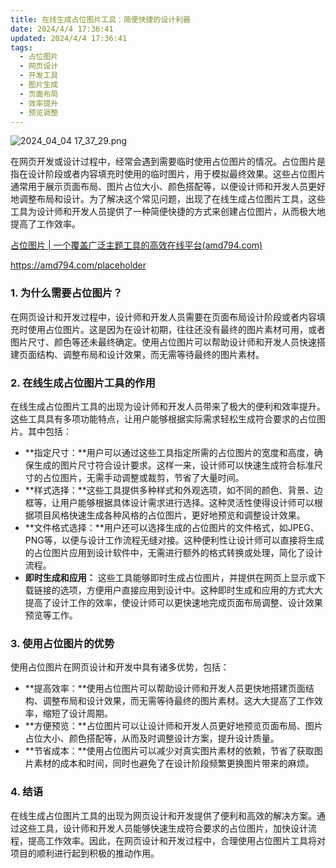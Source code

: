 ```yaml
---
title: 在线生成占位图片工具：简便快捷的设计利器
date: 2024/4/4 17:36:41
updated: 2024/4/4 17:36:41
tags:
  - 占位图片
  - 网页设计
  - 开发工具
  - 图片生成
  - 页面布局
  - 效率提升
  - 预览调整
---
```


<img src="https://static.cmdragon.cn/blog/images/2024_04_04 17_37_29.png@blog" title="2024_04_04 17_37_29.png" alt="2024_04_04 17_37_29.png"/>

在网页开发或设计过程中，经常会遇到需要临时使用占位图片的情况。占位图片是指在设计阶段或者内容填充时使用的临时图片，用于模拟最终效果。这些占位图片通常用于展示页面布局、图片占位大小、颜色搭配等，以便设计师和开发人员更好地调整布局和设计。为了解决这个常见问题，出现了在线生成占位图片工具，这些工具为设计师和开发人员提供了一种简便快捷的方式来创建占位图片，从而极大地提高了工作效率。

[占位图片 | 一个覆盖广泛主题工具的高效在线平台(amd794.com)](https://amd794.com/placeholder)

https://amd794.com/placeholder

### 1. 为什么需要占位图片？

在网页设计和开发过程中，设计师和开发人员需要在页面布局设计阶段或者内容填充时使用占位图片。这是因为在设计初期，往往还没有最终的图片素材可用，或者图片尺寸、颜色等还未最终确定。使用占位图片可以帮助设计师和开发人员快速搭建页面结构、调整布局和设计效果，而无需等待最终的图片素材。

### 2. 在线生成占位图片工具的作用

在线生成占位图片工具的出现为设计师和开发人员带来了极大的便利和效率提升。这些工具具有多项功能特点，让用户能够根据实际需求轻松生成符合要求的占位图片。其中包括：

- **指定尺寸：**用户可以通过这些工具指定所需的占位图片的宽度和高度，确保生成的图片尺寸符合设计要求。这样一来，设计师可以快速生成符合标准尺寸的占位图片，无需手动调整或裁剪，节省了大量时间。
- **样式选择：**这些工具提供多种样式和外观选项，如不同的颜色、背景、边框等，让用户能够根据具体设计需求进行选择。这种灵活性使得设计师可以根据项目风格快速生成各种风格的占位图片，更好地预览和调整设计效果。
- **文件格式选择：**用户还可以选择生成的占位图片的文件格式，如JPEG、PNG等，以便与设计工作流程无缝对接。这种便利性让设计师可以直接将生成的占位图片应用到设计软件中，无需进行额外的格式转换或处理，简化了设计流程。
- **即时生成和应用：**
  这些工具能够即时生成占位图片，并提供在网页上显示或下载链接的选项，方便用户直接应用到设计中。这种即时生成和应用的方式大大提高了设计工作的效率，使设计师可以更快速地完成页面布局调整、设计效果预览等工作。

### 3. 使用占位图片的优势

使用占位图片在网页设计和开发中具有诸多优势，包括：

- **提高效率：**使用占位图片可以帮助设计师和开发人员更快地搭建页面结构、调整布局和设计效果，而无需等待最终的图片素材。这大大提高了工作效率，缩短了设计周期。
- **方便预览：**占位图片可以让设计师和开发人员更好地预览页面布局、图片占位大小、颜色搭配等，从而及时调整设计方案，提升设计质量。
- **节省成本：**使用占位图片可以减少对真实图片素材的依赖，节省了获取图片素材的成本和时间，同时也避免了在设计阶段频繁更换图片带来的麻烦。

### 4. 结语

在线生成占位图片工具的出现为网页设计和开发提供了便利和高效的解决方案。通过这些工具，设计师和开发人员能够快速生成符合要求的占位图片，加快设计流程，提高工作效率。因此，在网页设计和开发过程中，合理使用占位图片工具将对项目的顺利进行起到积极的推动作用。